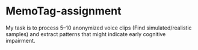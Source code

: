 # MemoTag-assignment
My task is to process  5–10 anonymized voice clips (Find simulated/realistic samples) and extract patterns  that might indicate early cognitive impairment.
